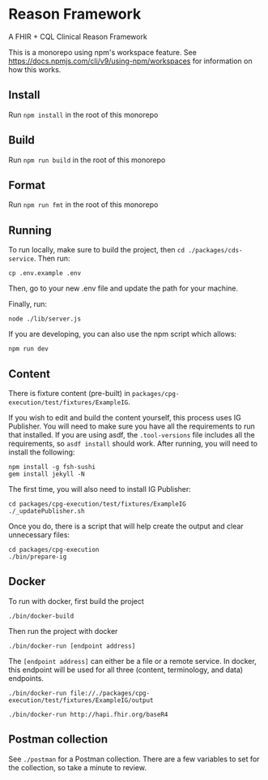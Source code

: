 # Reason Framework

A FHIR + CQL Clinical Reason Framework

This is a monorepo using npm's workspace feature. See
https://docs.npmjs.com/cli/v9/using-npm/workspaces for information on how this
works.

## Install

Run `npm install` in the root of this monorepo

## Build

Run `npm run build` in the root of this monorepo

## Format

Run `npm run fmt` in the root of this monorepo

## Running

To run locally, make sure to build the project, then `cd
./packages/cds-service`. Then run:
```
cp .env.example .env
```
Then, go to your new .env file and update the path for your machine.

Finally, run:
```
node ./lib/server.js
```

If you are developing, you can also use the npm script which allows:
```
npm run dev
```

## Content

There is fixture content (pre-built) in `packages/cpg-execution/test/fixtures/ExampleIG`.

If you wish to edit and build the content yourself, this process uses IG Publisher. 
You will need to make sure you have all the requirements to run that installed.
If you are using asdf, the `.tool-versions` file includes all the requirements, so `asdf install` should work. After running, you will need to install the following:

```
npm install -g fsh-sushi
gem install jekyll -N
```

The first time, you will also need to install IG Publisher:
```
cd packages/cpg-execution/test/fixtures/ExampleIG
./_updatePublisher.sh
```

Once you do, there is a script that will help create the output and clear unnecessary files:

```
cd packages/cpg-execution
./bin/prepare-ig
```

## Docker

To run with docker, first build the project
```
./bin/docker-build
```

Then run the project with docker
```
./bin/docker-run [endpoint address]
```

The `[endpoint address]` can either be a file or a remote service. In docker,
this endpoint will be used for all three (content, terminology, and data)
endpoints.

```
./bin/docker-run file://./packages/cpg-execution/test/fixtures/ExampleIG/output
```

```
./bin/docker-run http://hapi.fhir.org/baseR4
```

## Postman collection

See `./postman` for a Postman collection. There are a few variables to set for
the collection, so take a minute to review.
